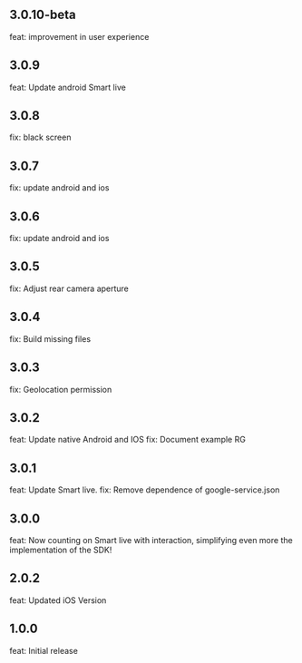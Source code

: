 ## 3.0.10-beta
feat: improvement in user experience
## 3.0.9
feat: Update android Smart live
## 3.0.8
fix: black screen
## 3.0.7
fix: update android and ios
## 3.0.6
fix: update android and ios
## 3.0.5
fix: Adjust rear camera aperture
## 3.0.4
fix: Build missing files
## 3.0.3
fix: Geolocation permission
## 3.0.2
feat: Update native Android and IOS
fix: Document example RG
## 3.0.1
feat: Update Smart live.
fix: Remove dependence of google-service.json
## 3.0.0
feat: Now counting on Smart live with interaction, simplifying even more the implementation of the SDK!
## 2.0.2
feat: Updated iOS Version
## 1.0.0
feat: Initial release
